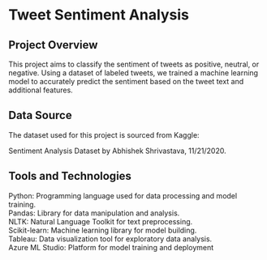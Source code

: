 # Tweet Sentiment Analysis

## Project Overview
This project aims to classify the sentiment of tweets as positive, neutral, or negative. Using a dataset of labeled tweets, we trained a machine learning model to accurately predict the sentiment based on the tweet text and additional features.

## Data Source
The dataset used for this project is sourced from Kaggle:

Sentiment Analysis Dataset by Abhishek Shrivastava, 11/21/2020.

## Tools and Technologies
Python: Programming language used for data processing and model training.  
Pandas: Library for data manipulation and analysis.  
NLTK: Natural Language Toolkit for text preprocessing.  
Scikit-learn: Machine learning library for model building.  
Tableau: Data visualization tool for exploratory data analysis.  
Azure ML Studio: Platform for model training and deployment  


